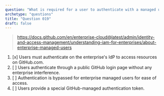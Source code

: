 ```yaml
---
question: "What is required for a user to authenticate with a managed user account?"
archetype: "questions"
title: "Question 019"
draft: false
---
```


> https://docs.github.com/en/enterprise-cloud@latest/admin/identity-and-access-management/understanding-iam-for-enterprises/about-enterprise-managed-users
1. [x] Users must authenticate on the enterprise's IdP to access resources on GitHub.com.
1. [ ] Users authenticate through a public GitHub login page without any enterprise interference.
1. [ ] Authentication is bypassed for enterprise managed users for ease of access.
1. [ ] Users provide a special GitHub-managed authentication token.